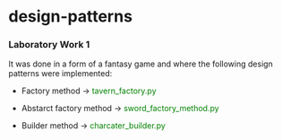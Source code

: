 # design-patterns

### Laboratory Work 1

It was done in a form of a fantasy game and where the following design patterns were implemented:

- Factory method -> <font color='green'>tavern_factory.py</font>

- Abstarct factory method -> <font color='green'>sword_factory_method.py</font>

- Builder method -> <font color='green'>charcater_builder.py</font>
